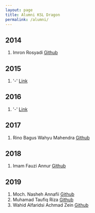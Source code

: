 ```yaml
---
layout: page
title: Alumni KSL Dragon
permalink: /alumni/
---
```


## 2014

1. Imron Rosyadi [Github](https://link)

## 2015

1. '-' [Link](https://link)

## 2016

1. '-' [Link](https://link)

## 2017

1. Rino Bagus Wahyu Mahendra [Github](https://link)

## 2018

1. Imam Fauzi Annur [Github](https://link)

## 2019

1. Moch. Nasheh Annafii [Github](https://nashehannafii.github.io)
2. Muhamad Taufiq Riza [Github](https://link)
3. Wahid Alfaridsi Achmad Zein [Github](https://stunggal.github.io)